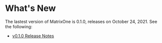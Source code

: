 # **What's New** 

The lastest version of MatrixOne is 0.1.0, releases on October 24, 2021. See the following:

* [v0.1.0 Release Notes](../Release-Notes/v0.1.0.md)